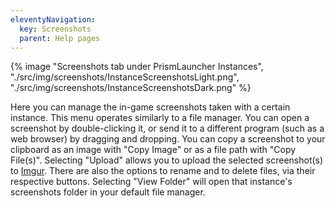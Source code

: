 ```yaml
---
eleventyNavigation:
  key: Screenshots
  parent: Help pages
--- 
```


<div class="row">
  <div class="column">
      {% image "Screenshots tab under PrismLauncher Instances", "./src/img/screenshots/InstanceScreenshotsLight.png", "./src/img/screenshots/InstanceScreenshotsDark.png" %}
  </div>
</div>

Here you can manage the in-game screenshots taken with a certain instance. This menu operates similarly to a file manager. You can open a screenshot by double-clicking it, or send it to a different program (such as a web browser) by dragging and dropping. You can copy a screenshot to your clipboard as an image with "Copy Image" or as a file path with "Copy File(s)". Selecting "Upload" allows you to upload the selected screenshot(s) to [Imgur](https://imgur.com/). There are also the options to rename and to delete files, via their respective buttons. Selecting "View Folder" will open that instance's screenshots folder in your default file manager.
